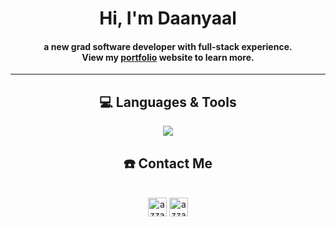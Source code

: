 <div align="center">
<h1 align="center">Hi, I'm Daanyaal</h1>
<h4 align="center">a new grad software developer with full-stack experience. <br>View my <a href="https://daanyaaltahir.com/" target="_blank">portfolio</a> website to learn more.</h4>
</div>

-----
<div>
<h2 align="center">💻 Languages & Tools</h3>
<p align="center">
  <a href="https://skillicons.dev">
    <img src="https://skillicons.dev/icons?i=react,redux,angular,vue,js,ts,html,css,scss,nextjs,nodejs,py,django,flask,spring,aws,bootstrap,c,cpp,css,docker,dynamodb,express,java,kotlin,swift,linux,mongodb,postgres,mysql,tailwind,regex,webpack,kubernetes,git,figma,flutter,vscode&perline=14" />
  </a>
</p>
</div>
</details>

<div>
    <h2 align="center">☎️ Contact Me</h2>
    <p align="center">
      <br/>
      <a href="https://www.linkedin.com/in/daanyaal-tahir-2485111b7/" target="blank"><img align="center"
         src="https://img.shields.io/badge/linkedin-%231DA1F2.svg?style=for-the-badge&logo=linkedin&logoColor=white"
         alt="azzar" height="30"/></a>
      <a href="mailto:tahir.daanyaal@gmail.com" target="blank"><img align="center"
         src="https://img.shields.io/badge/gmail-EA4335.svg?style=for-the-badge&logo=gmail&logoColor=white"
         alt="azzar" height="30"/></a>
    </p>
</div>
</details>


  



